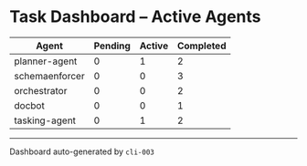 # Task Dashboard – Active Agents

| Agent            | Pending | Active | Completed |
|------------------|---------|--------|-----------|
| planner-agent    | 0       | 1      | 2         |
| schemaenforcer   | 0       | 0      | 3         |
| orchestrator     | 0       | 0      | 2         |
| docbot           | 0       | 0      | 1         |
| tasking-agent    | 0       | 1      | 2         |

---

Dashboard auto-generated by `cli-003`
